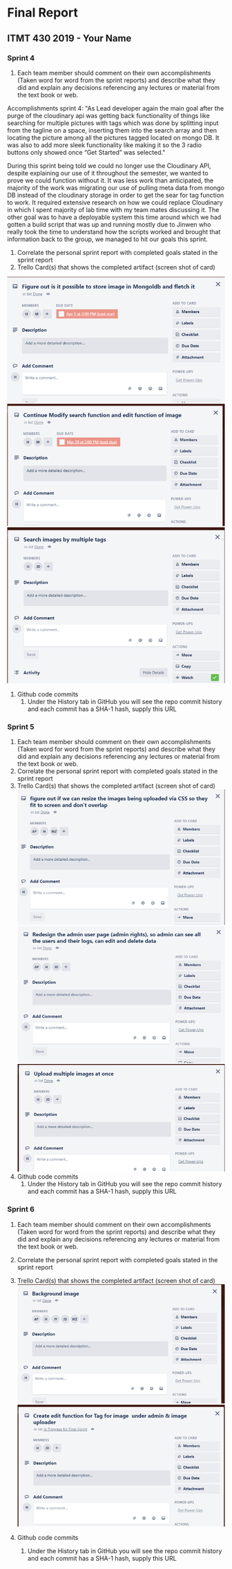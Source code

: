 # Final Report

## ITMT 430 2019 - Your Name

### Sprint 4

1. Each team member should comment on their own accomplishments (Taken word for word from the sprint reports) and describe what they did and explain any decisions referencing any lectures or material from the text book or web.

Accomplishments sprint 4: "As Lead developer again the main goal after the purge of the cloudinary api was getting back functionality of things like searching for multiple pictures with tags which was done by splitting input from the tagline on a space, inserting them into the search array and then locating the picture among all the pictures tagged located on mongo DB. It was also to add more sleek functionality like making it so the 3 radio buttons only showed once “Get Started” was selected."

During this sprint being told we could no longer use the Cloudinary API, despite explaining our use of it
throughout the semester, we wanted to prove we could function without it. It was less work than anticipated,
the majority of the work was migrating our use of pulling meta data from mongo DB instead of the cloudinary storage in order to get the sear for tag function to work. It required extensive research on how we could replace Cloudinary in which I spent majority of lab time with my team mates discussing it. The other goal was to have a deployable system this time around which we had gotten a build script that was up and running mostly due to Jinwen who really took the time to understand how the scripts worked and brought that information back to the group, we managed to hit our goals this sprint.

1. Correlate the personal sprint report with completed goals stated in the sprint report
1. Trello Card(s) that shows the completed artifact (screen shot of card)  

![Screenshot](https://github.com/HugoZam/Final_report/blob/master/trello_card_1.PNG)
![Screenshot](https://github.com/HugoZam/Final_report/blob/master/trello_card_2.PNG)
![Screenshot](https://github.com/HugoZam/Final_report/blob/master/trello_card_3.PNG)

1. Github code commits
    1) Under the History tab in GitHub you will see the repo commit history and each commit has a SHA-1 hash, supply this URL

### Sprint 5

1. Each team member should comment on their own accomplishments (Taken word for word from the sprint reports) and describe what they did and explain any decisions referencing any lectures or material from the text book or web.
1. Correlate the personal sprint report with completed goals stated in the sprint report
1. Trello Card(s) that shows the completed artifact (screen shot of card)  
![Screenshot](https://github.com/HugoZam/Final_report/blob/master/trello_card_4.PNG)
![Screenshot](https://github.com/HugoZam/Final_report/blob/master/trello_card_5.PNG)
![Screenshot](https://github.com/HugoZam/Final_report/blob/master/trello_card_6.PNG)
1. Github code commits
    1) Under the History tab in GitHub you will see the repo commit history and each commit has a SHA-1 hash, supply this URL

### Sprint 6

1. Each team member should comment on their own accomplishments (Taken word for word from the sprint reports) and describe what they did and explain any decisions referencing any lectures or material from the text book or web.
1. Correlate the personal sprint report with completed goals stated in the sprint report
1. Trello Card(s) that shows the completed artifact (screen shot of card)  
![Screenshot](https://github.com/HugoZam/Final_report/blob/master/trello_card_7.PNG)
![Screenshot](https://github.com/HugoZam/Final_report/blob/master/trello_card_8.PNG)

1. Github code commits
    1) Under the History tab in GitHub you will see the repo commit history and each commit has a SHA-1 hash, supply this URL

